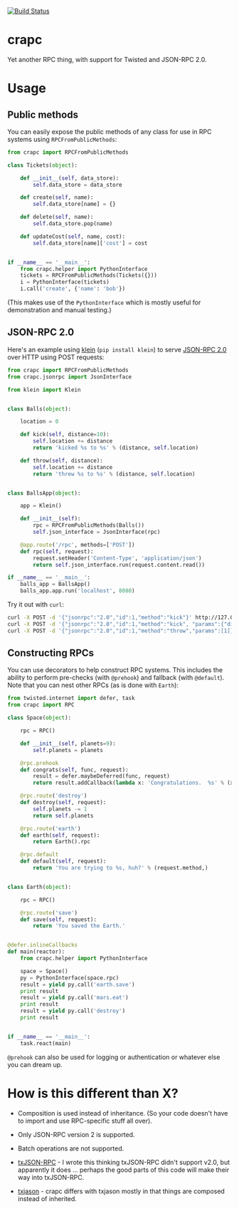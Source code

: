 [![Build Status](https://secure.travis-ci.org/iffy/crapc.png?branch=master)](http://travis-ci.org/iffy/crapc)

# crapc #

Yet another RPC thing, with support for Twisted and JSON-RPC 2.0.


# Usage #

## Public methods ##

You can easily expose the public methods of any class for use in RPC systems
using `RPCFromPublicMethods`:

```python
from crapc import RPCFromPublicMethods

class Tickets(object):

    def __init__(self, data_store):
        self.data_store = data_store

    def create(self, name):
        self.data_store[name] = {}

    def delete(self, name):
        self.data_store.pop(name)

    def updateCost(self, name, cost):
        self.data_store[name]['cost'] = cost


if __name__ == '__main__':
    from crapc.helper import PythonInterface
    tickets = RPCFromPublicMethods(Tickets({}))
    i = PythonInterface(tickets)
    i.call('create', {'name': 'bob'})
```

(This makes use of the `PythonInterface` which is mostly useful for
demonstration and manual testing.)


## JSON-RPC 2.0 ##

Here's an example using [klein](http://github.com/twisted/klein)
(`pip install klein`) to serve
[JSON-RPC 2.0](http://www.jsonrpc.org/specification) over HTTP using
POST requests:

```python
from crapc import RPCFromPublicMethods
from crapc.jsonrpc import JsonInterface

from klein import Klein


class Balls(object):

    location = 0

    def kick(self, distance=10):
        self.location += distance
        return 'kicked %s to %s' % (distance, self.location)

    def throw(self, distance):
        self.location += distance
        return 'threw %s to %s' % (distance, self.location)


class BallsApp(object):

    app = Klein()

    def __init__(self):
        rpc = RPCFromPublicMethods(Balls())
        self.json_interface = JsonInterface(rpc)

    @app.route('/rpc', methods=['POST'])
    def rpc(self, request):
        request.setHeader('Content-Type', 'application/json')
        return self.json_interface.run(request.content.read())

if __name__ == '__main__':
    balls_app = BallsApp()
    balls_app.app.run('localhost', 8080)
```

Try it out with `curl`:

```bash
curl -X POST -d '{"jsonrpc":"2.0","id":1,"method":"kick"}' http://127.0.0.1:8080/rpc
curl -X POST -d '{"jsonrpc":"2.0","id":1,"method":"kick", "params":{"distance":3}}' http://127.0.0.1:8080/rpc
curl -X POST -d '{"jsonrpc":"2.0","id":1,"method":"throw","params":[1]}' http://127.0.0.1:8080/rpc
```


## Constructing RPCs ##

You can use decorators to help construct RPC systems.  This includes the
ability to perform pre-checks (with `@prehook`) and fallback (with `@default`).
Note that you can nest other RPCs (as is done with `Earth`):

```python
from twisted.internet import defer, task
from crapc import RPC

class Space(object):

    rpc = RPC()

    def __init__(self, planets=9):
        self.planets = planets

    @rpc.prehook
    def congrats(self, func, request):
        result = defer.maybeDeferred(func, request)
        return result.addCallback(lambda x: 'Congratulations.  %s' % (x,))

    @rpc.route('destroy')
    def destroy(self, request):
        self.planets -= 1
        return self.planets

    @rpc.route('earth')
    def earth(self, request):
        return Earth().rpc

    @rpc.default
    def default(self, request):
        return 'You are trying to %s, huh?' % (request.method,)


class Earth(object):

    rpc = RPC()

    @rpc.route('save')
    def save(self, request):
        return 'You saved the Earth.'


@defer.inlineCallbacks
def main(reactor):
    from crapc.helper import PythonInterface

    space = Space()
    py = PythonInterface(space.rpc)
    result = yield py.call('earth.save')
    print result
    result = yield py.call('mars.eat')
    print result
    result = yield py.call('destroy')
    print result


if __name__ == '__main__':
    task.react(main)

```

`@prehook` can also be used for logging or authentication or whatever else
you can dream up.


# How is this different than X? #

- Composition is used instead of inheritance.  (So your code doesn't have to
  import and use RPC-specific stuff all over).

- Only JSON-RPC version 2 is supported.

- Batch operations are not supported.

- [txJSON-RPC](https://github.com/oubiwann/txjsonrpc) - I wrote this thinking
  txJSON-RPC didn't support v2.0, but apparently it does ... perhaps the good
  parts of this code will make their way into txJSON-RPC.

- [txjason](https://github.com/flowroute/txjason) - crapc differs with txjason
  mostly in that things are composed instead of inherited.


